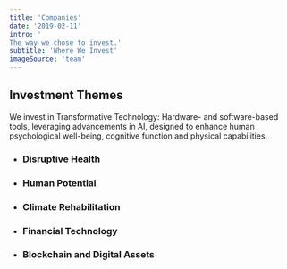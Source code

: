 ```yaml
---
title: 'Companies'
date: '2019-02-11'
intro: '
The way we chose to invest.'
subtitle: 'Where We Invest'
imageSource: 'team'
---
```


## Investment Themes
We invest in Transformative Technology: Hardware- and software-based tools, leveraging advancements in AI, designed to enhance human psychological well-being, cognitive function and physical capabilities.

- ### Disruptive Health
- ### Human Potential
- ### Climate Rehabilitation
- ### Financial Technology
- ### Blockchain and Digital Assets
